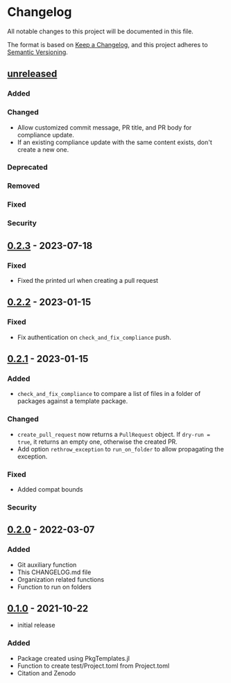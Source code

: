 # Changelog

All notable changes to this project will be documented in this file.

The format is based on [Keep a Changelog],
and this project adheres to [Semantic Versioning].

## [unreleased]

### Added

### Changed

- Allow customized commit message, PR title, and PR body for compliance update.
- If an existing compliance update with the same content exists, don't create a new one.

### Deprecated

### Removed

### Fixed

### Security

## [0.2.3] - 2023-07-18

### Fixed

- Fixed the printed url when creating a pull request

## [0.2.2] - 2023-01-15

### Fixed

- Fix authentication on `check_and_fix_compliance` push.

## [0.2.1] - 2023-01-15

### Added

- `check_and_fix_compliance` to compare a list of files in a folder of packages against a template package.

### Changed

- `create_pull_request` now returns a `PullRequest` object. If `dry-run = true`, it returns an empty one, otherwise the created PR.
- Add option `rethrow_exception` to `run_on_folder` to allow propagating the exception.

### Fixed

- Added compat bounds

### Security

## [0.2.0] - 2022-03-07

### Added

- Git auxiliary function
- This CHANGELOG.md file
- Organization related functions
- Function to run on folders

## [0.1.0] - 2021-10-22

- initial release

### Added

- Package created using PkgTemplates.jl
- Function to create test/Project.toml from Project.toml
- Citation and Zenodo

<!-- Links -->
[keep a changelog]: https://keepachangelog.com/en/1.0.0/
[semantic versioning]: https://semver.org/spec/v2.0.0.html

<!-- Versions -->
[unreleased]: https://github.com/abelsiqueira/Emporium.jl/compare/v0.2.3...HEAD
[0.2.3]: https://github.com/abelsiqueira/Emporium.jl/compare/v0.2.2..v0.2.3
[0.2.2]: https://github.com/abelsiqueira/Emporium.jl/compare/v0.2.1..v0.2.2
[0.2.1]: https://github.com/abelsiqueira/Emporium.jl/compare/v0.2.0..v0.2.1
[0.2.0]: https://github.com/abelsiqueira/Emporium.jl/compare/v0.1.0..v0.2.0
[0.1.0]: https://github.com/abelsiqueira/Emporium.jl/releases/tag/v0.1.0
